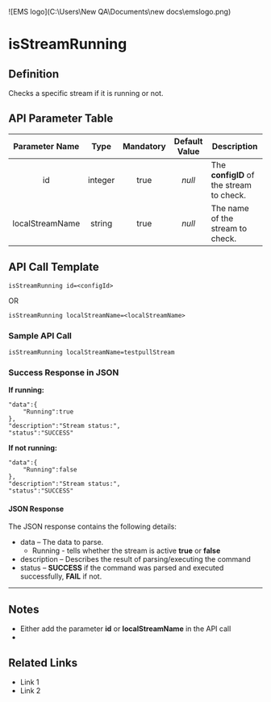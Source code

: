 ![EMS logo](C:\Users\New QA\Documents\new docs\emslogo.png)



# isStreamRunning



## Definition

Checks a specific stream if it is running or not.





## API Parameter Table



| Parameter Name  |  Type   | Mandatory | Default Value | Description                              |
| :-------------: | :-----: | :-------: | :-----------: | ---------------------------------------- |
|       id        | integer |   true    |    *null*     | The **configID** of the stream to check. |
| localStreamName | string  |   true    |    *null*     | The name of the stream to check.         |

## API Call Template

``` 
isStreamRunning id=<configId>
```

OR

``` 
isStreamRunning localStreamName=<localStreamName>
```



### Sample API Call

``` 
isStreamRunning localStreamName=testpullStream
```



### Success Response in JSON

**If running:**

``` 
"data":{
	"Running":true
},
"description":"Stream status:",
"status":"SUCCESS"
```

**If not running:**

``` 
"data":{
	"Running":false
},
"description":"Stream status:",
"status":"SUCCESS"
```



#### JSON Response

The JSON response contains the following details:

- data – The data to parse.
  - Running - tells whether the stream is active **true** or **false**
- description – Describes the result of parsing/executing the command
- status – **SUCCESS** if the command was parsed and executed successfully, **FAIL** if not.

------

## Notes

- Either add the parameter **id** or **localStreamName** in the API call
- ​





## **Related Links**

- Link 1
- Link 2